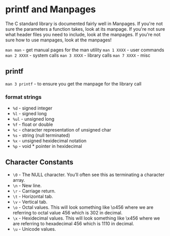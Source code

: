 # printf and Manpages
The C standard library is documented fairly well in Manpages.  If you're not sure the parameters a function takes, look at its manpage.  If you're not sure what header files you need to include, look at the manpages.  If you're not sure how to use manpages, look at the manpages!

`man man` - get manual pages for the man utility
`man 1 XXXX` - user commands
`man 2 XXXX` - system calls
`man 3 XXXX` - library calls
`man 7 XXXX` - misc

## printf
`man 3 printf` - to ensure you get the manpage for the library call

### format strings
* `%d` - signed integer
* `%l` - signed long
* `%ul` - unsigned long
* `%f` - float or double
* `%c` - character representation of unsigned char
* `%s` - string (null terminated)
* `%x` - unsigned hexidecimal notation
* `%p` - void * pointer in hexidecimal

## Character Constants
* `\0` - The NULL character. You’ll often see this as terminating a character array.
* `\n` - New line.
* `\r` - Carriage return.
* `\t` - Horizontal tab.
* `\v` - Vertical tab.
* `\o` - Octal values. This will look something like \o456 where we are referring to octal value 456 which is 302 in decimal.
* `\x` - Hexidecimal values. This will look something like \x456 where we are referring to hexadecimal 456 which is 1110 in decimal.
* `\u` - Unicode values.
